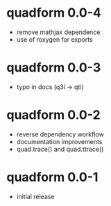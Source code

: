 # quadform 0.0-4

- remove mathjax dependence
- use of roxygen for exports

# quadform 0.0-3

- typo in docs (q3i -> qti)

# quadform 0.0-2

- reverse dependency workflow
- documentation improvements
- quad.trace() and quad.ttrace()

# quadform 0.0-1

- initial release
